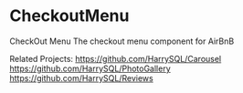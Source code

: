 # CheckoutMenu

CheckOut Menu
The checkout menu component for AirBnB

Related Projects:
https://github.com/HarrySQL/Carousel
https://github.com/HarrySQL/PhotoGallery
https://github.com/HarrySQL/Reviews

<!-- Table of Contents
1. Usage
2. Requirements
3. Development

Usage
Some usage instructions

Requirements
An nvmrc file is included if using nvm.

Node 6.13.0
etc

Development
Installing Dependencies
From within the root directory:

npm install -g webpack
npm install -->